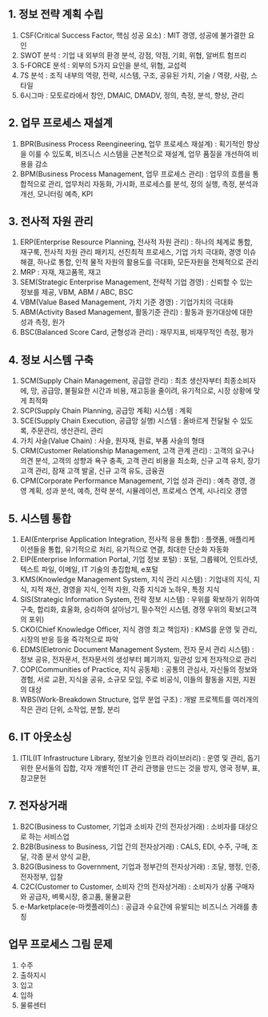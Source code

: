 ## 1. 정보 전략 계획 수립
1. CSF(Critical Success Factor, 핵심 성공 요소) : MIT 경영, 성공에 불가결한 요인
2. SWOT 분석 : 기업 내 외부의 환경 분석, 강점, 약점, 기회, 위협, 알버트 험프리
3. 5-FORCE 분석 : 외부의 5가지 요인을 분석, 위협, 교섭력
4. 7S 분석 : 조직 내부의 역량, 전략, 시스템, 구조, 공유된 가치, 기술 / 역량, 사람, 스타일
5. 6시그마 : 모토로라에서 창안, DMAIC, DMADV, 정의, 측정, 분석, 향상, 관리

## 2. 업무 프로세스 재설계
1. BPR(Business Process Reengineering, 업무 프로세스 재설계) : 획기적인 향상을 이룰 수 있도록, 비즈니스 시스템을 근본적으로 재설계, 업무 품질을 개선하여 비용을 감소
2. BPM(Business Process Management, 업무 프로세스 관리) : 업무의 흐름을 통합적으로 관리, 업무처리 자동화, 가시화, 프로세스를 분석, 정의 실행, 측정, 분석과 개선, 모니터링 예측, KPI

## 3. 전사적 자원 관리
1. ERP(Enterprise Resource Planning, 전사적 자원 관리) : 하나의 체계로 통합, 재구룩, 전사적 자원 관리 패키지, 선진최적 프로세스, 기업 가치 극대화, 경영 이슈 해결, 하나로 통합, 인적 물적 자원의 활용도를 극대화, 모든자원을 전체적으로 관리
2. MRP : 자재, 재고품목, 재고
3. SEM(Strategic Enterprise Management, 전략적 기업 경영) : 신뢰할 수 있는 정보를 제공, VBM, ABM / ABC, BSC
4. VBM(Value Based Management, 가치 기준 경영) : 기업가치의 극대화
5. ABM(Activity Based Management, 활동기준 관리) : 활동과 원가대상에 대한 성과 측정, 원가
6. BSC(Balanced Score Card, 균형성과 관리) : 재무지표, 비재무적인 측정, 평가
   
## 4. 정보 시스템 구축
1. SCM(Supply Chain Management, 공급망 관리) : 최초 생산자부터 최종소비자에, 망, 공급망, 불필요한 시간과 비용, 재고등을 줄이려, 유기적으로, 시장 상황에 맞게 최적화
2. SCP(Supply Chain Planning, 공급망 계획) 시스템 : 계획
3. SCE(Supply Chain Execution, 공급망 실행) 시스템 : 올바르게 전달될 수 있도록, 주문관리, 생산관리, 관리
4. 가치 사슬(Value Chain) : 사슬, 원자재, 원료, 부품 사슬의 형태
5. CRM(Customer Relationship Management, 고객 관계 관리) : 고객의 요구나 의견 분석, 고객의 성향과 욕구 충족, 고객 관리 비용을 최소화, 신규 고객 유치, 장기 고객 관리, 잠재 고객 발굴, 신규 고객 유도, 금융권
6. CPM(Corporate Performance Management, 기업 성과 관리) : 예측 경영, 경영 계획, 성과 분석, 예측, 전략 분석, 시뮬레이션, 프로세스 연계, 시나리오 경영

## 5. 시스템 통합
1. EAI(Enterprise Application Integration, 전사적 응용 통합) : 플랫폼, 애플리케이션들을 통합, 유기적으로 처리, 유기적으로 연결, 최대한 단순화 자동화
2. EIP(Enterprise Information Portal, 기업 정보 포털) : 포털, 그룹웨어, 인트라넷, 텍스트 파일, 이메일, IT 기술의 총집합체, e포털
3. KMS(Knowledge Management System, 지식 관리 시스템) : 기업내의 지식, 지식, 지적 재산, 경영을 지식, 인적 자원, 각종 지식과 노하우, 특정 지식
4. SIS(Strategic Information System, 전략 정보 시스템) : 우위를 확보하기 위하여 구축, 합리화, 효울화, 승리하여 살아남기, 필수적인 시스템, 경쟁 우위의 확보(고객의 포위)
5. CKO(Chief Knowledge Officer, 지식 경영 최고 책임자) : KMS를 운영 및 관리, 시장의 반응 등을 즉각적으로 파악
6. EDMS(Eletronic Document Management System, 전자 문서 관리 시스템) : 정보 공유, 전자문서, 전자문서의 생성부터 폐기까지, 일관성 있게 전자적으로 관리
7. COP(Communities of Practice, 지식 공동체) : 공통의 관심사, 자신들의 정보와 경험, 서로 교환, 지식을 공유, 소규모 모임, 주로 비공식, 이들의 활동을 지원, 지원의 대상
8. WBS(Work-Breakdown Structure, 업무 분업 구조) : 개발 프로젝트를 여러개의 작은 관리 단위, 소작업, 분할, 분리

## 6. IT 아웃소싱
1. ITIL(IT Infrastructure Library, 정보기술 인프라 라이브러리) : 운영 및 관리, 돕기 위한 문서들의 집합, 각자 개별적인 IT 관리 관행을 만드는 것을 방지, 영국 정부, 표, 참고문헌

## 7. 전자상거래
1. B2C(Business to Customer, 기업과 소비자 간의 전자상거래) : 소비자를 대상으로 하는 서비스업
2. B2B(Business to Business, 기업 간의 전자상거래) : CALS, EDI, 수주, 구매, 조달, 각종 문서 양식 교환,
3. B2G(Business to Government, 기업과 정부간의 전자상거래) : 조달, 행정, 인증, 전자정부, 입찰
4. C2C(Customer to Customer, 소비자 간의 전자상거래) : 소비자가 상품 구매자와 공급자, 벼룩시장, 중고품, 물물교환
5. e-Marketplace(e-마켓플레이스) : 공급과 수요간에 유발되는 비즈니스 거래를 총칭

## 업무 프로세스 그림 문제
1. 수주
2. 출하지시
3. 입고
4. 입하
5. 물류센터
